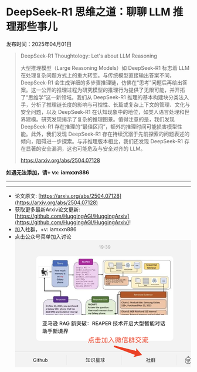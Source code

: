 # DeepSeek-R1 思维之道：聊聊 LLM 推理那些事儿
发布时间：2025年04月01日


> DeepSeek-R1 Thoughtology: Let's <think> about LLM Reasoning
>
> 大型推理模型（Large Reasoning Models）如 DeepSeek-R1 标志着 LLM 在处理复杂问题方式上的重大转变。与传统模型直接输出答案不同，DeepSeek-R1 会生成详细的多步骤推理链，仿佛在“思考”问题后再给出答案。这一公开的推理过程为研究模型的推理行为提供了无限可能，并开拓了“思维学”这一新领域。我们从 DeepSeek-R1 推理的基本构建块分类法入手，分析了推理链长度的影响与可控性、长篇或复杂上下文的管理、文化与安全问题，以及 DeepSeek-R1 在认知现象中的地位，如类人语言处理和世界建模。研究发现揭示了复杂的推理图景。值得注意的是，我们发现 DeepSeek-R1 存在推理的“最佳区间”，额外的推理时间可能损害模型性能。此外，我们发现 DeepSeek-R1 存在持续沉溺于先前探索的问题表述的倾向，阻碍进一步探索。与非推理版本相比，我们还发现 DeepSeek-R1 存在显著的安全漏洞，这也可能危及与安全对齐的 LLM。
>
> https://arxiv.org/abs/2504.07128

**如遇无法添加，请+ vx: iamxxn886**
<hr />


<hr />

- 论文原文: [https://arxiv.org/abs/2504.07128](https://arxiv.org/abs/2504.07128)
- 获取更多最新Arxiv论文更新: [https://github.com/HuggingAGI/HuggingArxiv](https://github.com/HuggingAGI/HuggingArxiv)!
- 加入社群，+v: iamxxn886
- 点击公众号菜单加入讨论
![](https://raw.githubusercontent.com/HuggingAGI/wx_assets/main/2024/07/31/1722434818326-94339e92-22f1-4472-9d27-fed232f70b5d.jpeg)